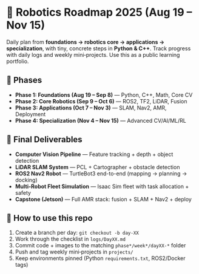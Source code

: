 # 🤖 Robotics Roadmap 2025 (Aug 19 – Nov 15)

Daily plan from **foundations → robotics core → applications → specialization**, with tiny, concrete steps in **Python & C++**.
Track progress with daily logs and weekly mini‑projects. Use this as a public learning portfolio.

## 📅 Phases
- **Phase 1: Foundations (Aug 19 – Sep 8)** — Python, C++, Math, Core CV
- **Phase 2: Core Robotics (Sep 9 – Oct 6)** — ROS2, TF2, LiDAR, Fusion
- **Phase 3: Applications (Oct 7 – Nov 3)** — SLAM, Nav2, AMR, Deployment
- **Phase 4: Specialization (Nov 4 – Nov 15)** — Advanced CV/AI/ML/RL

## 🎯 Final Deliverables
- **Computer Vision Pipeline** — Feature tracking + depth + object detection
- **LiDAR SLAM System** — PCL + Cartographer + obstacle detection
- **ROS2 Nav2 Robot** — TurtleBot3 end-to-end (mapping → planning → docking)
- **Multi-Robot Fleet Simulation** — Isaac Sim fleet with task allocation + safety
- **Capstone (Jetson)** — Full AMR stack: fusion + SLAM + Nav2 + deploy

## 🧭 How to use this repo
1. Create a branch per day: `git checkout -b day-XX`
2. Work through the checklist in `logs/DayXX.md`
3. Commit code + images to the matching `phase*/week*/dayXX-*` folder
4. Push and tag weekly mini‑projects in `projects/`
5. Keep environments pinned (Python `requirements.txt`, ROS2/Docker tags)
